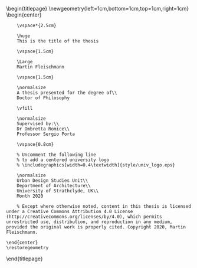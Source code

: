 <!--
This is the Latex-heavy title page.
People outside UCL may want to remove the header logo
and add the centred logo
-->

\begin{titlepage}
    \newgeometry{left=1cm,bottom=1cm,top=1cm,right=1cm}
    \begin{center}

        \vspace*{2.5cm}

        \huge
        This is the title of the thesis

        \vspace{1.5cm}

        \Large
		Martin Fleischmann

        \vspace{1.5cm}

        \normalsize
        A thesis presented for the degree of\\
        Doctor of Philosophy

        \vfill

        \normalsize
        Supervised by:\\
        Dr Ombretta Romice\\
        Professor Sergio Porta

        \vspace{0.8cm}

        % Uncomment the following line
        % to add a centered university logo
        % \includegraphics[width=0.4\textwidth]{style/univ_logo.eps}

        \normalsize
        Urban Design Studies Unit\\
        Department of Architecture\\
        University of Strathclyde, UK\\
        Month 2020

        % Except where otherwise noted, content in this thesis is licensed under a Creative Commons Attribution 4.0 License (http://creativecommons.org/licenses/by/4.0), which permits unrestricted use, distribution, and reproduction in any medium, provided the original work is properly cited. Copyright 2020, Martin Fleischmann.

    \end{center}
    \restoregeometry
\end{titlepage}
